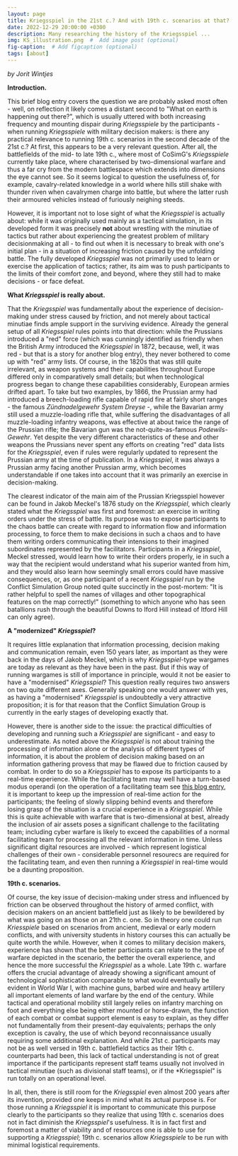 ```yaml
---
layout: page
title: Kriegsspiel in the 21st c.? And with 19th c. scenarios at that?
date: 2022-12-29 20:00:00 +0300
description: Many researching the history of the Kriegsspiel ...
img: KS_illustration.png  #  Add image post (optional)
fig-caption:  # Add figcaption (optional)
tags: [about]
---
```


*by Jorit Wintjes*


**Introduction.**

This brief blog entry covers the question we are probably asked most often - well, on reflection it likely comes a distant second to "What on earth is happening out there?", which is usually uttered with both increasing frequency and mounting dispair during *Kriegsspiele* by the participants - when running *Kriegsspiele* with military decision makers: is there any practical relevance to running 19th c. scenarios in the second decade of the 21st c.? At first, this appears to be a very relevant question. After all, the battlefields of the mid- to late 19th c., where most of CoSimG's *Kriegsspiele* currently take place, where characterised by two-dimensional warfare and thus a far cry from the modern battlespace which extends into dimensions the eye cannot see. So it seems logical to question the usefulness of, for example, cavalry-related knowledge in a world where hills still shake with thunder riven when cavalrymen charge into battle, but where the latter rush their armoured vehicles instead of furiously neighing steeds.

However, it is important not to lose sight of what the *Kriegsspiel* is actually about: while it was originally used mainly as a tactical simulation, in its developed form it was precisely **not** about wrestling with the minutiae of tactics but rather about experiencing the greatest problem of military decisionmaking at all - to find out when it is necessary to break with one's initial plan - in a situation of increasing friction caused by the unfolding battle. The fully developed *Kriegsspiel* was not primarily used to learn or exercise the application of tactics; rather, its aim was to push participants to the limits of their comfort zone, and beyond, where they still had to make decisions - or face defeat.

**What *Kriegsspiel* is really about.**

That the *Kriegsspiel* was fundamentally about the experience of decision-making under stress caused by friction, and not merely about tactical minutiae finds ample support in the surviving evidence. Already the general setup of all *Kriegsspiel* rules points into that direction: while the Prussians introduced  a "red" force (which was cunningly identified as friendly when the British Army introduced the *Kriegsspiel* in 1872, because, well, it was red - but that is a story for another blog entry), they never bothered to come up with "red" army lists. Of course, in the 1820s that was still quite irrelevant, as weapon systems and their capabilities throughout Europe differed only in comparatively small details; but when technological progress began to change these capabilities considerably, European armies drifted apart. To take but two examples, by 1866, the Prussian army had introduced a breech-loading rifle capable of rapid fire at fairly short ranges - the famous *Zündnadelgewehr System Dreyse* -, while the Bavarian army still used a muzzle-loading rifle that, while suffering the disadvantages of all muzzle-loading infantry weapons, was effective at about twice the range of the Prussian rifle; the Bavarian gun was the not-quite-as-famous *Podewils-Gewehr*. Yet despite the very different characteristics of these and other weapons the Prussians never spent any efforts on creating "red" data lists for the *Kriegsspiel*, even if rules were regularly updated to represent the Prussian army at the time of publication. In a *Kriegsspiel*, it was always a Prussian army facing another Prussian army, which becomes understandable if one takes into account that it was primarily an exercise in decision-making.

The clearest indicator of the main aim of the Prussian Kriegsspiel however can be found in Jakob Meckel's 1876 study on the *Kriegsspiel*, which clearly stated what the *Kriegsspiel* was first and foremost: an exercise in writing orders under the stress of battle. Its purpose was to expose participants to the chaos battle can create with regard to information flow and information processing, to force them to make decisions in such a chaos and to have them writing orders communicating their intensions to their imagined subordinates represented by the facilitators. Participants in a *Kriegsspiel*, Meckel stressed, would learn how to write their orders properly, ie in such a way that the recipient would understand what his superior wanted from him, and they would also learn how seemingly small errors could have massive consequences, or, as one participant of a recent *Kriegsspiel* run by the Conflict Simulation Group noted quite succinctly in the post-mortem: "It is rather helpful to spell the names of villages and other topographical features on the map correctly!" (something to which anyone who has seen batallions rush through the beautiful Downs to Iford Hill instead of Itford Hill can only agree).

**A "modernized" *Kriegsspiel*?**

It requires little explanation that information processing, decision making and communication remain, even 150 years later, as important as they were back in the days of Jakob Meckel, which is why *Kriegsspiel*-type wargames are today as relevant as they have been in the past. But if this way of running wargames is still of importance in principle, would it not be easier to have a "modernised" *Kriegsspiel*? This question really requires two answers on two quite different axes. Generally speaking one would answer with yes, as having a "modernised" *Kriegsspiel* is undoubtedly a very attractive proposition; it is for that reason that the Conflict Simulation Group is currently in the early stages of developing exactly that. 

However, there is another side to the issue: the practical difficulties of developing and running such a *Kriegsspiel* are significant - and easy to underestimate. As noted above the *Kriegsspiel* is not about training the processing of information alone or the analysis of different types of information, it is about the problem of decision making based on an information gathering provess that may be flawed due to friction caused by combat. In order to do so a *Kriegsspiel* has to expose its participants to a real-time experience. While the facilitating team may well have a turn-based modus operandi (on the operation of a facilitating team see [this blog entry](https://cosimg.github.io/blog/2022/12/15/How-to-run-a-Kriegsspiel.html), it is important to keep up the impression of real-time action for the participants; the feeling of slowly slipping behind events and therefore losing grasp of the situation is a crucial experience in a *Kriegsspiel*. While this is quite achievable with warfare that is two-dimensional at best, already the inclusion of air assets poses a significant challenge to the facilitating team; including cyber warfare is likely to exceed the capabilities of a normal facilitating team for processing all the relevant information in time. Unless significant digital resources are involved - which represent logistical challenges of their own - considerable personnel resourecs are required for the facilitating team, and even then running a *Kriegsspiel* in real-time would be a daunting proposition.

**19th c. scenarios.**

Of course, the key issue of decision-making under stress and influenced by friction can be observed throughout the history of armed conflict, with decision makers on an ancient battlefield just as likely to be bewildered by what was going on as those on an 21th c. one. So in theory one could run *Kriesspiele* based on scenarios from ancient, medieval or early modern conflicts, and with university students in history courses this can actually be quite worth the while. However, when it comes to military decision makers, experience has shown that the better participants can relate to the type of warfare depicted in the scenario, the better the overall experience, and hence the more successful the *Kriegsspiel* as a whole. Late 19th c. warfare offers the crucial advantage of already showing a significant amount of technological sophistication comparable to what would eventually be evident in World War I, with machine guns, barbed wire and heavy artillery all important elements of land warfare by the end of the century. While tactical and operational mobility still largely relies on infantry marching on foot and everything else being either mounted or horse-drawn, the function of each combat or combat support element is easy to explain, as they differ not fundamentally from their present-day equivalents; perhaps the only exception is cavalry, the use of which beyond reconnaissance usually requiring some additional explanation. And while 21st c. participants may not be as well versed in 19th c. battlefield tactics as their 19th c. counterparts had been, this lack of tactical understanding is not of great importance if the participants represent staff teams usually not involved in tactical minutiae (such as divisional staff teams), or if the *Kriegsspiel" is run totally on an operational level.

In all, then, there is still room for the *Kriegsspiel* even almost 200 years after its invention, provided one keeps in mind what its actual purpose is. For those running a *Kriegsspiel* it is important to communicate this purpose clearly to the participants so they realize that using 19th c. scenarios does not in fact diminish the *Kriegsspiel*'s usefulness. It is in fact first and foremost a matter of viability and of resources one is able to use for supporting a *Kriegsspiel*; 19th c. scenarios allow *Kriegsspiele* to be run with minimal logistical requirements.
